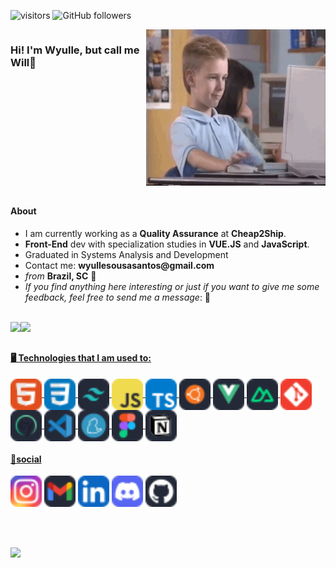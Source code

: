 ![visitors](https://komarev.com/ghpvc/?username=s4nts&label=Visitors&color=blue&style=flat)
![GitHub followers](https://img.shields.io/github/followers/s4nts?style=social)

<div style="display: flex">
<H3> Hi! I'm Wyulle, but call me Will👋</H3> 
  <div class="visits-links">
  </div>
  
  <div class="img-gif" align="left">
  <!--<img height="180px" width="200px" src="https://i.pinimg.com/originals/57/18/5d/57185d2176d7cbaebdb74c00ce1b9ebf.gif">-->
  <img height="250px" width="auto" src="img/programming_boy.gif">
  </div>
</div>


##

<div>
  <h4>About</h4>
  <ul>
    <li>I am currently working as a <strong>Quality Assurance</strong> at <strong>Cheap2Ship</strong>.</li>
    <li><strong>Front-End</strong> dev with specialization studies in <strong>VUE.JS</strong> and <strong>JavaScript</strong>.</li>
    <li>Graduated in Systems Analysis and Development</li>
    <li>Contact me: <strong>wyullesousasantos@gmail.com</strong></li>
    <li><em>from</em> <strong>Brazil, SC</strong> 📍</li>
    <li><em>If you find anything here interesting or just if you want to give me some feedback, feel free to send me a message</em>: 💭</li>
  </ul>
</div>
</br>

<div align = "left">
  <a href="https://github.com/s4nts"><img height="180em" width="auto" src="https://github-readme-stats.vercel.app/api?username=s4nts&show_icons=true&theme=tokyonight&count_private=true&rank_icon=github"/><img height="180em" width="auto" src="https://github-readme-stats.vercel.app/api/top-langs/?username=s4nts&layout=compact&langs_count=8&theme=tokyonight"/></div>

##
  
<H4 align="left">🖥️ Technologies that I am used to:</H4>

<!--Icones no site [icogr](https://icongr.am/devicon or pesquise por badges or https://dev.to/envoy_/150-badges-for-github-pnk)-->
  
<div align="left">
  <img align="center" alt="will-HTML" height="50" width="auto" src="assets/icons/skill-icons--html.svg">
  <img align="center" alt="will-CSS" height="50" width="auto" src="assets/icons/skill-icons--css.svg">
  <img align="center" alt="will-TW" height="50" width="auto" src="assets/icons/skill-icons--tailwindcss-dark.svg">
  <img align="center" alt="will-JS" height="50" width="auto" src="assets/icons/skill-icons--javascript.svg">
  <img align="center" alt="will-TS" height="50" width="auto" src="assets/icons/skill-icons--typescript.svg">
  <img align="center" alt="will-UBUNTU" height="50" width="auto" src="assets/icons/skill-icons--ubuntu-dark.svg">
  <img align="center" alt="will-VUE" height="50" width="auto" src="assets/icons/skill-icons--vuejs-dark.svg">
  <img align="center" alt="will-NUXT" height="50" width="auto" src="assets/icons/skill-icons--nuxtjs-dark.svg">
  <img align="center" alt="will-GIT" height="50" width="auto" src="assets/icons/skill-icons--git.svg">
  <img align="center" alt="will-CY" height="50" width="auto" src="assets/icons/skill-icons--cypress-dark.svg">
  <img align="center" alt="will-VSCODE" height="50" width="auto" src="assets/icons/skill-icons--vscode-dark.svg">
  <img align="center" alt="will-YARN" height="50" width="auto" src="assets/icons/skill-icons--yarn-dark.svg">
  <img align="center" alt="will-FIGMA" height="50" width="auto" src="assets/icons/skill-icons--figma-dark.svg">
  <img align="center" alt="will-NOTION" height="50" width="auto" src="assets/icons/skill-icons--notion-dark.svg">

</div>

<H4 align="left"> 💭social </H4>

<div align="left"> 
  <a href="https://www.instagram.com/s4nt.s" target="_blank"><img height="50" width="auto" src="assets/social/skill-icons--instagram.svg"></a>
  <a href="https://mailto:wyullesousasantos@gmail.com"><img height="50" width="auto" src="assets/social/skill-icons--gmail-dark.svg"></a>
  <a href="https://www.linkedin.com/in/wyulle-santos-a03ab617b/" target="_blank"><img height="50" width="auto" src="assets/social/skill-icons--linkedin.svg" target="_blank"></a> 
  <a href="https://discord.gg/Vg9RmRtM" target="_blank"><img height="50" width="auto" src="assets/social/skill-icons--discord.svg"></a> 
  <a href="https://github.com/s4nts" target="_blank"><img height="50" width="auto" src="assets/social/skill-icons--github-dark.svg"></a>
</div>

<br/><br/>

<div>
  <a href="assets/pdf/Santos_Wyulle-02_2024-PT.pdf" target="_blank"><img height="25" width="auto" src="https://img.shields.io/badge/Curriculum-Here-1abc9c.svg"></a>
</div>
